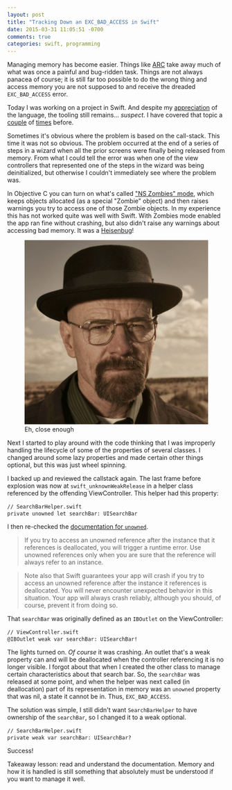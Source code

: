 ```yaml
---
layout: post
title: "Tracking Down an EXC_BAD_ACCESS in Swift"
date: 2015-03-31 11:05:51 -0700
comments: true
categories: swift, programming
---
```


Managing memory has become easier. Things like [ARC](https://developer.apple.com/library/ios/documentation/Swift/Conceptual/Swift_Programming_Language/AutomaticReferenceCounting.html) take away much of  what was once a painful and bug-ridden task. Things are not always panacea of course; it is still far too possible to do the wrong thing and access memory you are not supposed to and receive the dreaded `EXC_BAD_ACCESS` error. 

Today I was working on a project in Swift. And despite my [appreciation]() of the language, the tooling still remains... *suspect*. I have covered that topic a [couple](http://blog.swilliams.me/words/2015/01/21/the-madness-of-errors-in-swift/) of [times](http://blog.swilliams.me/words/2014/10/30/dealing-with-xcode-and-swift/) before.

Sometimes it's obvious where the problem is based on the call-stack. This time it was not so obvious. The problem occurred at the end of a series of steps in a wizard when all the prior screens were finally being released from memory. From what I could tell the error was when one of the view controllers that represented one of the steps in the wizard was being deinitialized, but otherwise I couldn't immediately see where the problem was.

In Objective C you can turn on what's called ["NS Zombies" mode](https://developer.apple.com/library/ios/documentation/DeveloperTools/Conceptual/InstrumentsUserGuide/MemoryManagementforYourApp/MemoryManagementforYourApp.html), which keeps objects allocated (as a special "Zombie" object) and then raises warnings you try to access one of those Zombie objects. In my experience this has not worked quite was well with Swift. With Zombies mode enabled the app ran fine without crashing, but also didn't raise any warnings about accessing bad memory. It was a [Heisenbug](http://en.wikipedia.org/wiki/Heisenbug)!

<figure class="center">
    <img alt="Heisenberg" src="/images/assets/heisenberg.jpg">
    <figcaption>Eh, close enough</figcaption>
</figure>

Next I started to play around with the code thinking that I was improperly handling the lifecycle of some of the properties of several classes. I changed around some lazy properties and made certain other things optional, but this was just wheel spinning.

I backed up and reviewed the callstack again. The last frame before explosion was now at `swift_unknownWeakRelease` in a helper class referenced by the offending ViewController. This helper had this property:

```
// SearchBarHelper.swift
private unowned let searchBar: UISearchBar
```

I then re-checked the [documentation for `unowned`](https://developer.apple.com/library/prerelease/mac/documentation/Swift/Conceptual/Swift_Programming_Language/AutomaticReferenceCounting.html).

> If you try to access an unowned reference after the instance that it references is deallocated, you will trigger a runtime error. Use unowned references only when you are sure that the reference will always refer to an instance.

> Note also that Swift guarantees your app will crash if you try to access an unowned reference after the instance it references is deallocated. You will never encounter unexpected behavior in this situation. Your app will always crash reliably, although you should, of course, prevent it from doing so.

That `searchBar` was originally defined as an `IBOutlet` on the ViewController:

```
// ViewController.swift
@IBOutlet weak var searchBar: UISearchBar!
```

The lights turned on. *Of course* it was crashing. An outlet that's a weak property can and will be deallocated when the controller referencing it is no longer visible. I forgot about that when I created the other class to manage certain characteristics about that search bar. So, the `searchBar` was released at some point, and when the helper was next called (in deallocation) part of its representation in memory was an `unowned` property that was nil, a state it cannot be in. Thus, `EXC_BAD_ACCESS`.

The solution was simple, I still didn't want `SearchBarHelper` to have ownership of the `searchBar`, so I changed it to a weak optional.

```
// SearchBarHelper.swift
private weak var searchBar: UISearchBar?
```

Success! 

Takeaway lesson: read and understand the documentation. Memory and how it is handled is still something that absolutely must be understood if you want to manage it well.